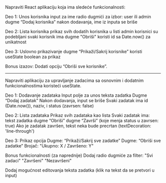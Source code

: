 Napraviti React aplikaciju koja ima sledeće funkcionalnosti:

Deo 1: Unos korisnika
input za ime
radio dugmići za izbor: user ili admin
dugme “Dodaj korisnika”
nakon dodavanja, ime iz inputa se briše

Deo 2: Lista korisnika
prikaz svih dodatih korisnika u listi
admin korisnici su podebljani
svaki korisnik ima dugme "Obriši"
koristi id sa Date.now() za unikatnost

Deo 3: Uslovno prikazivanje
dugme “Prikaži/Sakrij korisnike”
koristi useState boolean za prikaz

Bonus izazov:
Dodati opciju “Obriši sve korisnike”.

---

Napraviti aplikaciju za upravljanje zadacima sa osnovnim i dodatnim funkcionalnostima koristeći useState.

Deo 1: Dodavanje zadataka
Input polje za unos teksta zadatka
Dugme “Dodaj zadatak”
Nakon dodavanja, input se briše
Svaki zadatak ima id (Date.now()), naziv, i status (zavrsen: false)

Deo 2: Lista zadataka
Prikaz svih zadataka kao lista
Svaki zadatak ima:
tekst zadatka
dugme “Obriši”
dugme “Završi” (koje menja status u zavrsen: true)
Ako je zadatak završen, tekst neka bude precrtan (textDecoration: 'line-through')

Deo 3: Prikaz opcija
Dugme: “Prikaži/Sakrij sve zadatke”
Dugme: “Obriši sve zadatke”
Brojač: "Ukupno: X / Završeno: Y"

Bonus funkcionalnosti (za naprednije)
Dodaj radio dugmiće za filter:
"Svi zadaci"
"Završeni"
"Nezavršeni"

Dodaj mogućnost editovanja teksta zadatka (klik na tekst da se pretvori u input)
